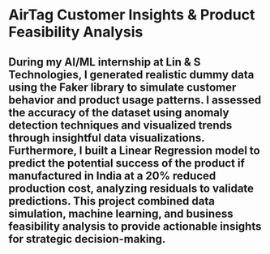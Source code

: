 # AirTag Customer Insights & Product Feasibility Analysis
## During my AI/ML internship at Lin & S Technologies, I generated realistic dummy data using the Faker library to simulate customer behavior and product usage patterns. I assessed the accuracy of the dataset using anomaly detection techniques and visualized trends through insightful data visualizations. Furthermore, I built a Linear Regression model to predict the potential success of the product if manufactured in India at a 20% reduced production cost, analyzing residuals to validate predictions. This project combined data simulation, machine learning, and business feasibility analysis to provide actionable insights for strategic decision-making.
